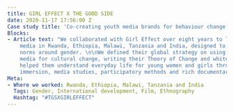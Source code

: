 ```yaml
---
title: GIRL EFFECT X THE GOOD SIDE
date: 2020-11-17 17:56:00 Z
Case study title: 'Co-creating youth media brands for behaviour change with Girl Effect. '
Blocks:
- Article text: "We collaborated with Girl Effect over eight years to launch youth
    media in Rwanda, Ethiopia, Malawi, Tanzania and India, designed to shift social
    norms around gender. \n\nWe defined their global strategy on using brands and
    media for cultural change, writing their Theory of Change and white paper.\n\nWe
    helped them understand everyday life for young women and girls through ethnographic
    immersion, media studies, participatory methods and rich documentary outputs.\n"
Meta:
- Where we worked: Rwanda, Ethiopia, Malawi, Tanzania and India
  Tags: Gender, International development, Film, Ethnography
  Hashtag: "#TGSXGIRLEFFECT"
---
```


